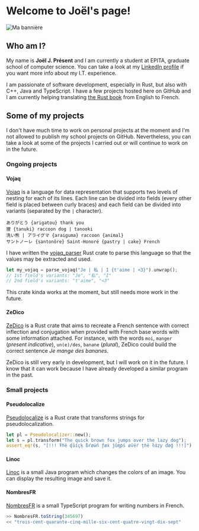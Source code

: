 # Welcome to Joël's page!

![Ma bannière](https://i.imgur.com/I8IGDGc.png)

## Who am I?

My name is **Joël J. Présent** and I am currently a student at EPITA, graduate school of computer science.
You can take a look at my [LinkedIn profile][linkedin] if you want more info about my I.T. experience.

I am passionate of software development, especially in Rust, but also with C++, Java and TypeScript.
I have a few projects hosted here on GitHub and I am currently helping translating [the Rust book][rust-book-fr] from English to French.

## Some of my projects

I don't have much time to work on personal projects at the moment and I'm not allowed to publish my school projects on GitHub.
Nevertheless, you can take a look at some of the projects I carried out or will continue to work on in the future.

### Ongoing projects

#### Vojaq

[Vojaq][vojaq] is a language for data representation that supports two levels of nesting for each of its lines.
Each line can be divided into fields (every other field is placed between curly braces) and each field can be divided into variants (separated by the `|` character).

``` text
ありがとう {arigatou} thank you
狸 {tanuki} raccoon dog | tanooki
洗い熊 | アライグマ {araiguma} raccoon {animal}
サントノーレ {santonôre} Saint-Honoré {pastry | cake} French
```

I have written the [vojaq_parser][vojaq] Rust crate to parse this language so that the values may be extracted and used.

``` rust
let my_vojaq = parse_vojaq("Je | 私 | I {t'aime | <3}").unwrap();
// 1st field's variants: "Je", "私", "I"
// 2nd field's variants: "t'aime", "<3"
```

This crate kinda works at the moment, but still needs more work in the future.

#### ZeDico

[ZeDico][zedico] is a Rust crate that aims to recreate a French sentence with correct inflection and conjugation when provided with French base words with some information attached.
For instance, with the words `moi`, `manger` (*present indicative*), `un(e)/des`, `banane` (*plural*), ZeDico could build the correct sentence *Je mange des bananes*.

ZeDico is still very early in development, but I will work on it in the future.
I know that it can work because I have already developed a similar program in the past.

### Small projects

#### Pseudolocalize

[Pseudolocalize][pseudolocalize] is a Rust crate that transforms strings for pseudolocalization.

```rust
let pl = Pseudolocalizer::new();
let s = pl.transform("The quick brown fox jumps over the lazy dog");
assert_eq!(s, "[!!! Ŧℏë ʠûíçķ ƃŕøẅñ ƒøẍ ĵûɱƥŝ øṽëŕ țℏë łάẓƴ ďøǧ !!!]");
```

#### Linoc

[Linoc][linoc] is a small Java program which changes the colors of an image.
You can display the resulting image and save it.

#### NombresFR

[NombresFR][nombresfr] is a small TypeScript program for writing numbers in French.

```javascript
>> NombresFR.toString(345697)
<< "trois-cent-quarante-cinq-mille-six-cent-quatre-vingt-dix-sept"
```

[linkedin]: https://www.linkedin.com/in/joeljpresent
[linoc]: https://github.com/joeljpresent/linoc
[nombresfr]: https://github.com/joeljpresent/NombresFR
[pseudolocalize]: https://github.com/joeljpresent/pseudolocalize
[rust-book-fr]: https://github.com/Jimskapt/rust-book-fr
[vojaq]: https://github.com/joeljpresent/vojaq_parser
[zedico]: https://github.com/joeljpresent/zedico

